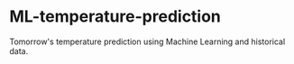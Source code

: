 # ML-temperature-prediction
Tomorrow's temperature prediction using Machine Learning and historical data.

